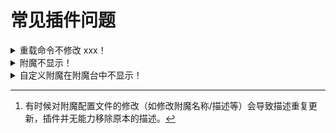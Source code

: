# 常见插件问题

<details>
<summary>重载命令不修改 xxx！</summary>

部分改动需要重启服务器才可生效。配置文件的对应部分注释里会提及。

</details>


<details>
<summary>附魔不显示！</summary>

如果你的附魔是通过其他插件添加的，那就经常可能会出现这个问题。鉴于 Minecraft 客户端没有能力知道这些全新的附魔，我们只能手动在其在描述中显示。只需将物品丢出后捡起即可触发附魔描述更新。[^1]

</details>


<details>
<summary>自定义附魔在附魔台中不显示！</summary>

这不是漏洞，更大程度上算是一个客户端问题。客户端不能翻译自定义附魔名称，因为客户端根本就不认识这些自定义附魔。不可能修复。

</details>

[^1]: 有时候对附魔配置文件的修改（如修改附魔名称/描述等）会导致描述重复更新，插件并无能力移除原本的描述。